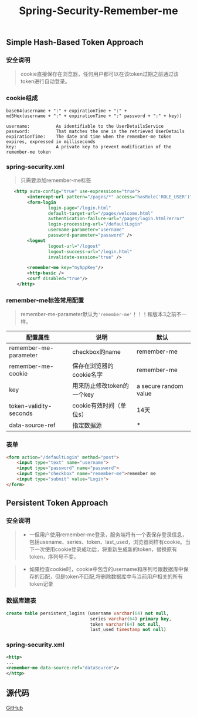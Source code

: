 ﻿---
layout: post
title:  "Spring-Security-Remember-me"
categories: spring
tag: spring
---

## Simple Hash-Based Token Approach

### 安全说明

> cookie直接保存在浏览器，任何用户都可以在该token过期之前通过该token进行自动登录。



### cookie组成

```
base64(username + ":" + expirationTime + ":" +
md5Hex(username + ":" + expirationTime + ":" password + ":" + key))

username:          As identifiable to the UserDetailsService
password:          That matches the one in the retrieved UserDetails
expirationTime:    The date and time when the remember-me token expires, expressed in milliseconds
key:               A private key to prevent modification of the remember-me token
```

### spring-security.xml

> 只需要添加remember-me标签

``` xml
   <http auto-config="true" use-expressions="true">
        <intercept-url pattern="/pages/*" access="hasRole('ROLE_USER')" />
        <form-login
                login-page="/login.html"
                default-target-url="/pages/welcome.html"
                authentication-failure-url="/pages/login.html?error"
                login-processing-url="/defaultLogin"
                username-parameter="username"
                password-parameter="password" />
        <logout
                logout-url="/logout"
                logout-success-url="/login.html"
                invalidate-session="true" />

        <remember-me key="myAppKey"/>
        <http-basic />
        <csrf disabled="true"/>
    </http>
```

### remember-me标签常用配置

> remember-me-parameter默认为`'remember-me'`！！！和版本3之前不一样。

|配置属性|说明|默认|
|---|---|---|
|remember-me-parameter|checkbox的name|remember-me|
|remember-me-cookie|保存在浏览器的cookie名字|remember-me|
|key|用来防止修改token的一个key|a secure random value|
|token-validity-seconds|cookie有效时间（单位s）|14天|
|data-source-ref|指定数据源|*|

### 表单

``` html
<form action="/defaultLogin" method="post">
    <input type="text" name="username">
    <input type="password" name="password">
    <input type="checkbox" name="remember-me">remember me
    <input type="submit" value="Login">
</form>
```

## Persistent Token Approach

### 安全说明

> * 一但用户使用remember-me登录，服务端将有一个表保存登录信息，包括usename、series、token、last_used，浏览器同样有cookie。当下一次使用cookie登录成功后，将重新生成新的token，替换原有token，序列号不变。

> * 如果检查cookie时，cookie中包含的username和序列号跟数据库中保存的匹配，但是token不匹配,将删除数据库中与当前用户相关的所有token记录

### 数据库建表

``` sql
create table persistent_logins (username varchar(64) not null,
								series varchar(64) primary key,
								token varchar(64) not null,
								last_used timestamp not null)
```

### spring-security.xml

``` xml
<http>
...
<remember-me data-source-ref="dataSource"/>
</http>
```

## 源代码
[GitHub](https://github.com/Gerry-Yu/spring-security-remember-me)




